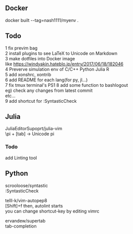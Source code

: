 ## Docker
docker built --tag=nash1111/myenv .
## Todo
1 fix previm bag  
2 install plugins to see LaTeX to Unicode on Markdown  
3 make dotfiles into Docker image  
like https://windyakin.hateblo.jp/entry/2017/06/18/182046  
4 Preverve simulation env of C/C++ Python Julia R  
5 add xonshrc, xontrib  
6 add README for each lang(for py, jl...)  
7 fix tmux terminal's PS1 
8 add some function to bashlogout  
eg) 
check any changes from latest commit  
etc...  
9 add shortcut for :SyntasticCheck  

## Julia  
JuliaEditorSupoprt/julia-vim  
\pi + [tab] →  Unicode pi
### Todo  
add Linting tool  

## Python  
scrooloose/syntastic  
:SyntasticCheck  

telll-k/vim-autopep8  
[Shift]+f then, autolint starts  
you can change shortcut-key by editing vimrc  

ervandew/supertab  
tab-completion

